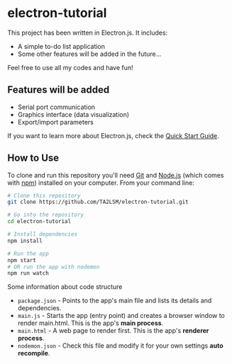 # electron-tutorial
This project has been written in Electron.js. It includes:
- A simple to-do list application
- Some other features will be added in the future...

Feel free to use all my codes and have fun!

## Features will be added
- Serial port communication
- Graphics interface (data visualization)
- Export/import parameters

If you want to learn more about Electron.js, check the [Quick Start Guide](https://www.electronjs.org/docs/latest/tutorial/quick-start).

## How to Use
To clone and run this repository you'll need [Git](https://git-scm.com) and [Node.js](https://nodejs.org/en/download/) (which comes with [npm](https://www.npmjs.com/)) installed on your computer. From your command line:

```bash
# Clone this repository
git clone https://github.com/TA2LSM/electron-tutorial.git

# Go into the repository
cd electron-tutorial

# Install dependencies
npm install

# Run the app
npm start
# OR run the app with nodemon
npm run watch
```

Some information about code structure
- `package.json` - Points to the app's main file and lists its details and dependencies.
- `main.js` - Starts the app (entry point) and creates a browser window to render main.html. This is the app's **main process**.
- `main.html` - A web page to render first. This is the app's **renderer process**.
- `nodemon.json` - Check this file and modify it for your own settings **auto recompile**.


